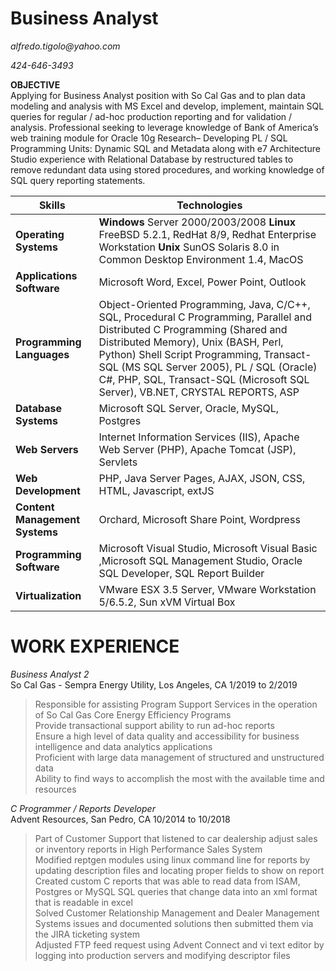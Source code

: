# Business Analyst
_alfredo.tigolo@yahoo.com_
 
 _424-646-3493_

**OBJECTIVE**  
Applying for Business Analyst position with So Cal Gas and to plan data modeling and analysis with MS Excel and develop, implement, maintain SQL queries for regular / ad-hoc production reporting and for validation / analysis.  Professional seeking to leverage knowledge of Bank of America’s web training module for Oracle 10g Research– Developing PL / SQL Programming Units: Dynamic SQL and Metadata along with e7 Architecture Studio experience with Relational Database by restructured tables to remove redundant data using stored procedures, and working knowledge of SQL query reporting statements.


|**Skills** | Technologies
|------|--------|  
| **Operating Systems** | **Windows** Server 2000/2003/2008 **Linux** FreeBSD 5.2.1, RedHat 8/9, Redhat Enterprise Workstation **Unix**   SunOS Solaris 8.0 in Common Desktop Environment 1.4, MacOS |
| **Applications Software** | Microsoft Word, Excel, Power Point, Outlook |
| **Programming Languages** | Object-Oriented Programming, Java, C/C++, SQL, Procedural C Programming, Parallel and Distributed C Programming (Shared and Distributed Memory), Unix (BASH, Perl, Python) Shell Script Programming, Transact-SQL (MS SQL Server 2005), PL / SQL (Oracle) C#, PHP, SQL, Transact-SQL (Microsoft SQL Server),  VB.NET, CRYSTAL REPORTS, ASP |
| **Database Systems** | Microsoft SQL Server, Oracle, MySQL, Postgres |  
| **Web Servers** | Internet Information Services (IIS), Apache Web Server (PHP), Apache Tomcat (JSP), Servlets |
| **Web Development** | PHP, Java Server Pages, AJAX, JSON, CSS, HTML, Javascript, extJS |
| **Content Management Systems** | Orchard, Microsoft Share Point, Wordpress |
| **Programming Software** | Microsoft Visual Studio, Microsoft Visual Basic ,Microsoft SQL Management Studio, Oracle SQL Developer, SQL Report Builder | 
|**Virtualization**| VMware ESX 3.5 Server, VMware Workstation 5/6.5.2, Sun xVM Virtual Box |

# WORK EXPERIENCE  
*Business Analyst 2*  
So Cal Gas - Sempra Energy Utility, Los Angeles, CA 1/2019 to 2/2019

> Responsible for assisting Program Support Services in the operation of So Cal Gas Core Energy Efficiency Programs  
> Provide transactional support ability to run ad-hoc reports  
> Ensure a high level of data quality and accessibility for business intelligence and data analytics applications  
> Proficient with large data management of structured and unstructured data  
> Ability to find ways to accomplish the most with the available time and resources


*C Programmer / Reports Developer*  
Advent Resources, San Pedro, CA 10/2014 to 10/2018

> Part of Customer Support that listened to car dealership adjust sales or inventory reports in High Performance Sales System  
> Modified reptgen modules using linux command line for reports by updating description files and locating proper fields to show on report  
> Created custom C reports that was able to read data from ISAM, Postgres or MySQL SQL queries that change data into an xml format that is readable in excel   
> Solved Customer Relationship Management and Dealer Management Systems issues and documented solutions then submitted them via the JIRA ticketing system  
> Adjusted FTP feed request using Advent Connect and vi text editor by logging into production servers and modifying descriptor files
